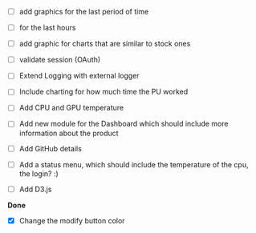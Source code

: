 - [ ] add graphics for the last period of time
- [ ] for the last hours
- [ ] add graphic for charts that are similar to stock ones
- [ ] validate session (OAuth)
- [ ] Extend Logging with external logger 
- [ ] Include charting for how much time the PU worked
- [ ] Add CPU and GPU temperature
- [ ] Add new module for the Dashboard which should include more information about the product
- [ ] Add GitHub details
- [ ] Add a status menu, which should include the temperature of the cpu, the login? :)
- [ ] Add D3.js



**Done**
- [x] Change the modify button color
